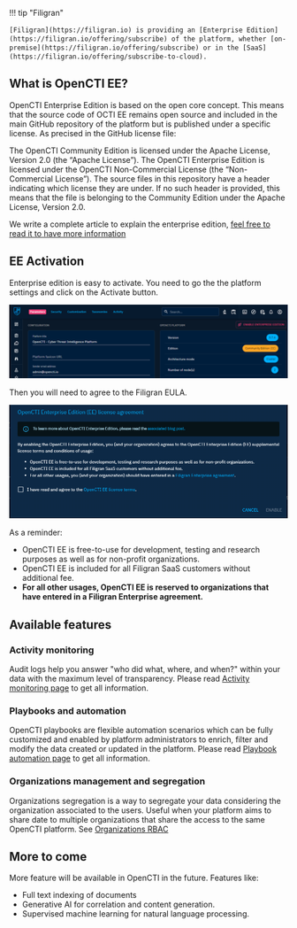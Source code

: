 !!! tip "Filigran"

    [Filigran](https://filigran.io) is providing an [Enterprise Edition](https://filigran.io/offering/subscribe) of the platform, whether [on-premise](https://filigran.io/offering/subscribe) or in the [SaaS](https://filigran.io/offering/subscribe-to-cloud).

## What is OpenCTI EE?
OpenCTI Enterprise Edition is based on the open core concept. This means that the source code of OCTI EE remains open source and included in the main GitHub repository of the platform but is published under a specific license. As precised in the GitHub license file:

The OpenCTI Community Edition is licensed under the Apache License, Version 2.0 (the “Apache License”).
The OpenCTI Enterprise Edition is licensed under the OpenCTI
Non-Commercial License (the “Non-Commercial License”).
The source files in this repository have a header indicating which license they are under. If no such header is provided, this means that the file is belonging to the Community Edition under the Apache License, Version 2.0.

We write a complete article to explain the enterprise edition, [feel free to read it to have more information](https://blog.filigran.io/progressive-rollout-of-the-opencti-enterprise-edition-why-what-and-how-1189e9d5603c)

## EE Activation
Enterprise edition is easy to activate. You need to go the the platform settings and click on the Activate button.

![OpenCTI activation](assets/enterprise-activate.png)

Then you will need to agree to the Filigran EULA. 

![OpenCTI EE EULA](assets/enterprise-eula.png)

As a reminder:

- OpenCTI EE is free-to-use for development, testing and research purposes as well as for non-profit organizations.
- OpenCTI EE is included for all Filigran SaaS customers without additional fee.
- **For all other usages, OpenCTI EE is reserved to organizations that have entered in a Filigran Enterprise agreement.**


## Available features

### Activity monitoring

Audit logs help you answer "who did what, where, and when?" within your data with the maximum level of transparency. Please read [Activity monitoring page](audit/overview.md) to get all information.

### Playbooks and automation

OpenCTI playbooks are flexible automation scenarios which can be fully customized and enabled by platform administrators to enrich, filter and modify the data created or updated in the platform. Please read [Playbook automation page](../usage/automation.md) to get all information.

### Organizations management and segregation

Organizations segregation is a way to segregate your data considering the organization associated to the users. Useful when your platform aims to share date to multiple organizations that share the access to the same OpenCTI platform. See [Organizations RBAC](../administration/users.md)

## More to come

More feature will be available in OpenCTI in the future. Features like:

- Full text indexing of documents
- Generative AI for correlation and content generation.
- Supervised machine learning for natural language processing.
